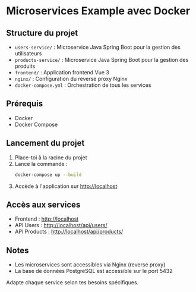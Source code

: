 # Microservices Example avec Docker

## Structure du projet

- `users-service/` : Microservice Java Spring Boot pour la gestion des utilisateurs
- `products-service/` : Microservice Java Spring Boot pour la gestion des produits
- `frontend/` : Application frontend Vue 3
- `nginx/` : Configuration du reverse proxy Nginx
- `docker-compose.yml` : Orchestration de tous les services

## Prérequis
- Docker
- Docker Compose

## Lancement du projet

1. Place-toi à la racine du projet
2. Lance la commande :
   ```sh
   docker-compose up --build
   ```
3. Accède à l'application sur [http://localhost](http://localhost)

## Accès aux services
- Frontend : [http://localhost](http://localhost)
- API Users : [http://localhost/api/users/](http://localhost/api/users/)
- API Products : [http://localhost/api/products/](http://localhost/api/products/)

## Notes
- Les microservices sont accessibles via Nginx (reverse proxy)
- La base de données PostgreSQL est accessible sur le port 5432

Adapte chaque service selon tes besoins spécifiques. 